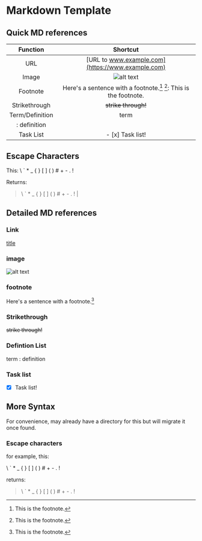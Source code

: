 # Markdown Template

## Quick MD references

| Function | Shortcut |
|:-:|:-:|
| URL | [URL to www.example.com](https://www.example.com) |
| Image |  ![alt text](image.jpg) |
| Footnote | Here's a sentence with a footnote.[^1] [^1]: This is the footnote.  |
| Strikethrough | ~~strike through!~~ |
| Term/Definition | term
: definition |
| Task List | - [x] Task list! |

##  Escape Characters

This: \\ \` \* \_ \{ \} \[ \] \( \) \# \+ \- \. \!

Returns:

> \ ` * _ { } [ ] ( ) # + - . !
 | 

## Detailed MD references

### Link

[title](https://www.example.com)

### image

![alt text](image.jpg)

### footnote

Here's a sentence with a footnote.[^1]

[^1]: This is the footnote. 

### Strikethrough

~~strike through!~~

### Defintion List

term
: definition

### Task list

- [x] Task list!

## More Syntax

For convenience, may already have a directory for this but will migrate it once found.

### Escape characters

for example, this:

\\ \` \* \_ \{ \} \[ \] \( \) \# \+ \- \. \!

returns:

> \ ` * _ { } [ ] ( ) # + - . !
